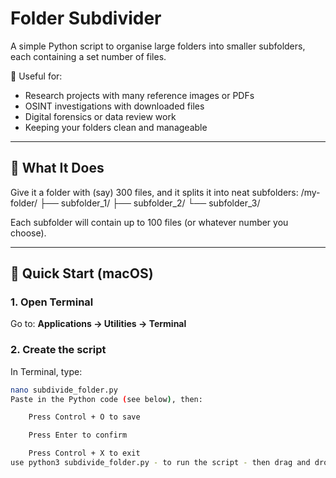 
# Folder Subdivider

A simple Python script to organise large folders into smaller subfolders, each containing a set number of files.

📂 Useful for:
- Research projects with many reference images or PDFs
- OSINT investigations with downloaded files
- Digital forensics or data review work
- Keeping your folders clean and manageable

---

## 🔧 What It Does

Give it a folder with (say) 300 files, and it splits it into neat subfolders:
/my-folder/ ├── subfolder_1/ ├── subfolder_2/ └── subfolder_3/

Each subfolder will contain up to 100 files (or whatever number you choose).

---

## 🚀 Quick Start (macOS)

### 1. Open Terminal

Go to: **Applications → Utilities → Terminal**

### 2. Create the script

In Terminal, type:

```bash
nano subdivide_folder.py
Paste in the Python code (see below), then:

    Press Control + O to save

    Press Enter to confirm

    Press Control + X to exit
use python3 subdivide_folder.py - to run the script - then drag and drop the folder into terminal to get the path.

